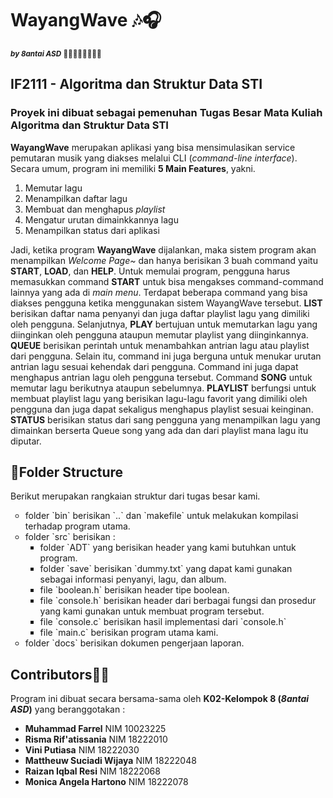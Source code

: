 <!DOCTYPE html>
<html>
<head>
  <h1>WayangWave 🎶🎧</h1>
  <small><i><b>by 8antai ASD</b></i> 🧑🏻‍🤝‍🧑🧑🏻‍🤝‍🧑</small>
</head>
<body>
  <h2>IF2111 - Algoritma dan Struktur Data STI</h2>
  <h3>Proyek ini dibuat sebagai pemenuhan Tugas Besar Mata Kuliah Algoritma dan Struktur Data STI</h3>
  <p><b>WayangWave</b> merupakan aplikasi yang bisa mensimulasikan service pemutaran musik yang diakses melalui CLI (<i>command-line interface</i>). Secara umum, program ini memiliki <strong>5 Main Features</strong>, yakni.</p>
  <ol>
    <li>Memutar lagu</li>
    <li>Menampilkan daftar lagu</li>
    <li>Membuat dan menghapus <i>playlist</i></li>
    <li>Mengatur urutan dimainkkannya lagu</li>
    <li>Menampilkan status dari aplikasi</li>
  </ol>
  <p> Jadi, ketika program <b>WayangWave</b> dijalankan, maka sistem program akan menampilkan <i>Welcome Page~</i> dan hanya berisikan 3 buah command yaitu <b>START</b>, <b>LOAD</b>, dan <b>HELP</b>. Untuk memulai program, pengguna harus memasukkan command <b>START</b> untuk bisa mengakses command-command lainnya yang ada di <i>main menu</i>. Terdapat beberapa command yang bisa diakses pengguna ketika menggunakan sistem WayangWave tersebut. <b>LIST</b> berisikan daftar nama penyanyi dan juga daftar playlist lagu yang dimiliki oleh pengguna. Selanjutnya, <b>PLAY</b> bertujuan untuk memutarkan lagu yang diinginkan oleh pengguna ataupun memutar playlist yang diinginkannya. <b>QUEUE</b> berisikan perintah untuk menambahkan antrian lagu atau playlist dari pengguna. Selain itu, command ini juga berguna untuk menukar urutan antrian lagu sesuai kehendak dari pengguna. Command ini juga dapat menghapus antrian lagu oleh pengguna tersebut. Command <b>SONG</b> untuk memutar lagu berikutnya ataupun sebelumnya. <b>PLAYLIST</b> berfungsi untuk membuat playlist lagu yang berisikan lagu-lagu favorit yang dimiliki oleh pengguna dan juga dapat sekaligus menghapus playlist sesuai keinginan. <b>STATUS</b> berisikan status dari sang pengguna yang menampilkan lagu yang dimainkan berserta Queue song yang ada dan dari playlist mana lagu itu diputar.</p>
<h2>📂Folder Structure</h2>
  <p>Berikut merupakan rangkaian struktur dari tugas besar kami.</p>
  <ul type = "circle">
    <li> folder `bin` berisikan `..` dan `makefile` untuk melakukan kompilasi terhadap program utama.</li>
    <li> folder `src` berisikan : 
        <ul type = "square">
          <li> folder `ADT` yang berisikan header yang kami butuhkan untuk program.</li>
          <li> folder `save` berisikan `dummy.txt` yang dapat kami gunakan sebagai informasi penyanyi, lagu, dan album.</li>
          <li> file `boolean.h` berisikan header tipe boolean.</li>
          <li> file `console.h` berisikan header dari berbagai fungsi dan prosedur yang kami gunakan untuk membuat program tersebut.</li>
          <li> file `console.c` berisikan hasil implementasi dari `console.h`</li>
          <li> file `main.c` berisikan program utama kami.</li>
        </ul>
        </li>
    <li> folder `docs` berisikan dokumen pengerjaan laporan.</li>
  </ul>
  <h2>Contributors👨‍💻</h2>
  <p>Program ini dibuat secara bersama-sama oleh <b>K02-Kelompok 8 (<i>8antai ASD</i>)</b> yang beranggotakan :</p>
  <ul type = "disc">
    <li><b>Muhammad Farrel</b> NIM 10023225</li>
    <li><b>Risma Rif'atissania</b> NIM 18222010</li>
    <li><b>Vini Putiasa</b> NIM 18222030</li>
    <li><b>Mattheuw Suciadi Wijaya</b> NIM 18222048</li>
    <li><b>Raizan Iqbal Resi</b> NIM 18222068</li>
    <li><b>Monica Angela Hartono</b> NIM 18222078</li>
  </ul>
</body>
</html>


